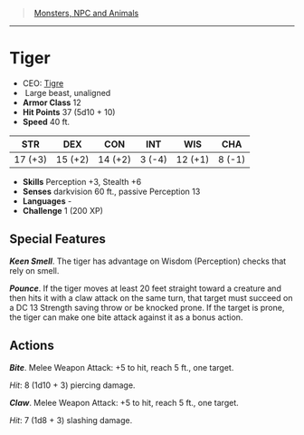 ﻿---
!MonsterItem
Family: MonsterVO
Type: beast
Size: Large
Alignment: unaligned
ArmorClass: 12
HitPoints: 37 (5d10 + 10)
Speed: 40 ft.
Strength: 17 (+3)
Dexterity: 15 (+2)
Constitution: 14 (+2)
Intelligence: ' 3 (-4)'
Wisdom: 12 (+1)
Charisma: ' 8 (-1)'
Skills: Perception +3, Stealth +6
Senses: darkvision 60 ft., passive Perception 13
Languages: '-'
Challenge: 1 (200 XP)
Id: monsters_vo.md#tiger
ParentLink: monsters_vo.md#monsters-npc-and-animals
Name: Tiger
ParentName: Monsters, NPC and Animals
NameLevel: 1
AltName: '[Tigre](hd_monsters_tigre.md)'
Attributes: {}
---
> [Monsters, NPC and Animals](srd_monsters.md)

---

# Tiger

- CEO: [Tigre](hd_monsters_tigre.md)
-  Large beast, unaligned
- **Armor Class** 12
- **Hit Points** 37 (5d10 + 10)
- **Speed** 40 ft.

|STR|DEX|CON|INT|WIS|CHA|
|---|---|---|---|---|---|
|17 (+3)|15 (+2)|14 (+2)| 3 (-4)|12 (+1)| 8 (-1)|

- **Skills** Perception +3, Stealth +6
- **Senses** darkvision 60 ft., passive Perception 13
- **Languages** -
- **Challenge** 1 (200 XP)

## Special Features

**_Keen Smell_**. The tiger has advantage on Wisdom (Perception) checks that rely on smell.

**_Pounce_**. If the tiger moves at least 20 feet straight toward a creature and then hits it with a claw attack on the same turn, that target must succeed on a DC 13 Strength saving throw or be knocked prone. If the target is prone, the tiger can make one bite attack against it as a bonus action.

## Actions

**_Bite_**. Melee Weapon Attack: +5 to hit, reach 5 ft., one target.

_Hit_: 8 (1d10 + 3) piercing damage.

**_Claw_**. Melee Weapon Attack: +5 to hit, reach 5 ft., one target.

_Hit_: 7 (1d8 + 3) slashing damage.

